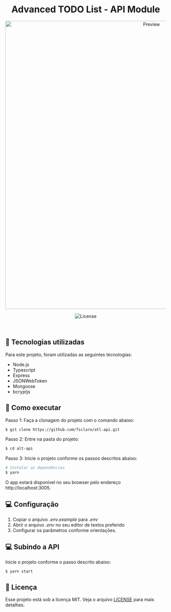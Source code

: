 <h1 align="center">Advanced TODO List - API Module</h1>

<p align="center">
  <img alt="Preview" src="./.github/Tela1.png" width="900px">
</p>

<p align="center">
  <img alt="License" src="https://img.shields.io/static/v1?label=license&message=MIT&color=8257E5&labelColor=000000">
</p>

<br>

## 🧪 Tecnologias utilizadas

Para este projeto, foram utilizadas as seguintes tecnologias:

* Node.js
* Typescript
* Express
* JSONWebToken
* Mongoose
* bcryptjs


## 🚀 Como executar

Passo 1: Faça a clonagem do projeto com o comando abaixo:

```bash
$ git clone https://github.com/fsclaro/atl-api.git
```

Passo 2: Entre na pasta do projeto:

```bash
$ cd alt-api
```

Passo 3: Inicie o projeto conforme os passos descritos abaixo:

```bash
# Instalar as dependências
$ yarn
```
O app estará disponível no seu browser pelo endereço http://localhost:3005.

## 💻 Configuração

1. Copiar o arquivo _.env.example_ para _.env_
2. Abrir o arquivo _.env_ no seu editor de textos preferido
3. Configurar os parâmetros conforme orientações.

## 💻 Subindo a API

Inicie o projeto conforme o passo descrito abaixo:

```bash
$ yarn start
```

## 📝 Licença

Esse projeto está sob a licença MIT. Veja o arquivo [LICENSE](LICENSE.md) para mais detalhes.
